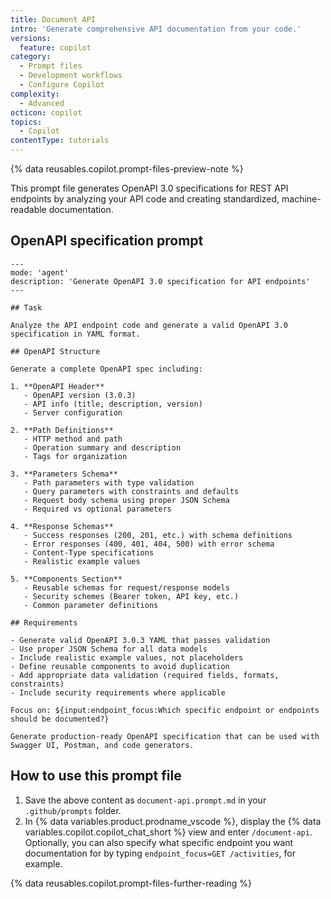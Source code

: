 ```yaml
---
title: Document API
intro: 'Generate comprehensive API documentation from your code.'
versions:
  feature: copilot
category:
  - Prompt files
  - Development workflows
  - Configure Copilot
complexity:
  - Advanced
octicon: copilot
topics:
  - Copilot
contentType: tutorials
---
```


{% data reusables.copilot.prompt-files-preview-note %}

This prompt file generates OpenAPI 3.0 specifications for REST API endpoints by analyzing your API code and creating standardized, machine-readable documentation.

## OpenAPI specification prompt

```text copy
---
mode: 'agent'
description: 'Generate OpenAPI 3.0 specification for API endpoints'
---

## Task

Analyze the API endpoint code and generate a valid OpenAPI 3.0 specification in YAML format.

## OpenAPI Structure

Generate a complete OpenAPI spec including:

1. **OpenAPI Header**
   - OpenAPI version (3.0.3)
   - API info (title, description, version)
   - Server configuration

2. **Path Definitions**
   - HTTP method and path
   - Operation summary and description
   - Tags for organization

3. **Parameters Schema**
   - Path parameters with type validation
   - Query parameters with constraints and defaults
   - Request body schema using proper JSON Schema
   - Required vs optional parameters

4. **Response Schemas**
   - Success responses (200, 201, etc.) with schema definitions
   - Error responses (400, 401, 404, 500) with error schema
   - Content-Type specifications
   - Realistic example values

5. **Components Section**
   - Reusable schemas for request/response models
   - Security schemes (Bearer token, API key, etc.)
   - Common parameter definitions

## Requirements

- Generate valid OpenAPI 3.0.3 YAML that passes validation
- Use proper JSON Schema for all data models
- Include realistic example values, not placeholders
- Define reusable components to avoid duplication
- Add appropriate data validation (required fields, formats, constraints)
- Include security requirements where applicable

Focus on: ${input:endpoint_focus:Which specific endpoint or endpoints should be documented?}

Generate production-ready OpenAPI specification that can be used with Swagger UI, Postman, and code generators.
```

## How to use this prompt file

1. Save the above content as `document-api.prompt.md` in your `.github/prompts` folder.
1. In {% data variables.product.prodname_vscode %}, display the {% data variables.copilot.copilot_chat_short %} view and enter `/document-api`. Optionally, you can also specify what specific endpoint you want documentation for by typing `endpoint_focus=GET /activities`, for example.

{% data reusables.copilot.prompt-files-further-reading %}
